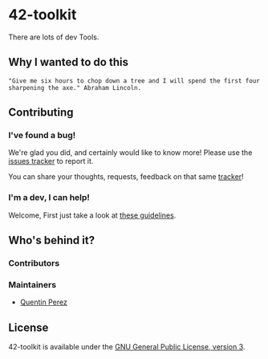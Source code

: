 42-toolkit
==========

There are lots of dev Tools.

## Why I wanted to do this

	"Give me six hours to chop down a tree and I will spend the first four
	sharpening the axe." Abraham Lincoln.

## Contributing

### I've found a bug!

We're glad you did, and certainly would like to know more! Please use the [issues tracker](https://github.com/QuentinPerez/42-toolkit/issues) to report it.

You can share your thoughts, requests, feedback on that same [tracker](https://github.com/QuentinPerez/42-toolkit/issues)!

### I'm a dev, I can help!

Welcome, First just take a look at [these guidelines](CONTRIBUTING.md).

## Who's behind it?

### Contributors

### Maintainers

* [Quentin Perez](https://github.com/QuentinPerez)

## License

42-toolkit is available under the [GNU General Public License, version 3](LICENSE).
